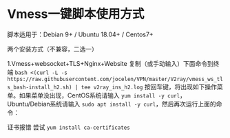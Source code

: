 # Vmess一键脚本使用方式


脚本适用于：Debian 9+ / Ubuntu 18.04+ / Centos7+

两个安装方式（不兼容，二选一）

1.Vmess+websocket+TLS+Nginx+Website
复制（或手动输入）下面命令到终端
`
bash <(curl -L -s https://raw.githubusercontent.com/jocelen/VPN/master/V2ray/vmess_ws_tls_bash-install_h2.sh) | tee v2ray_ins_h2.log
`
按回车键，将出现如下操作菜单。如果菜单没出现，CentOS系统请输入 `yum install -y curl`，Ubuntu/Debian系统请输入 `sudo apt install -y curl`，然后再次运行上面的命令：


证书报错 尝试
`yum install ca-certificates`

